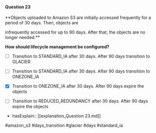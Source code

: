 #### Question  23


**Objects uploaded to Amazon S3 are initially accessed frequently for a period of 30 days. Then, objects are

infrequently accessed for up to 90 days. After that, the objects are no longer needed.**


**How should lifecycle management be configured?**


- [ ] Transition to STANDARD_IA after 30 days. After 90 days transition to GLACIER


- [ ] Transition to STANDARD_IA after 30 days. After 90 days transition to ONEZONE_IA


- [x] Transition to ONEZONE_IA after 30 days. After 90 days expire the objects


- [ ] Transition to REDUCED_REDUNDANCY after 30 days. After 90 days expire the objects



- hasExplain:: [[explanation_Question  23.md]]

#amazon_s3 #days_transition #glacier #days #standard_ia 